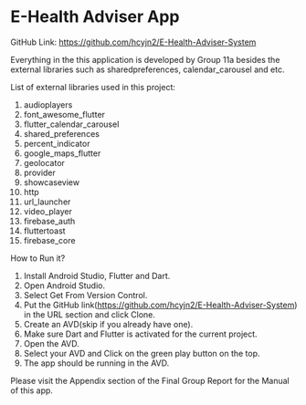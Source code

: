 # E-Health Adviser App

GitHub Link: https://github.com/hcyjn2/E-Health-Adviser-System

Everything in the this application is developed by Group 11a besides the
external libraries such as sharedpreferences, calendar_carousel and etc.

List of external libraries used in this project:
1. audioplayers
2. font_awesome_flutter
3. flutter_calendar_carousel
4. shared_preferences
5. percent_indicator
6. google_maps_flutter
7. geolocator
8. provider
9. showcaseview
10. http
11. url_launcher
12. video_player
13. firebase_auth
14. fluttertoast
15. firebase_core

How to Run it?
1. Install Android Studio, Flutter and Dart.
2. Open Android Studio.
3. Select Get From Version Control.
4. Put the GitHub link(https://github.com/hcyjn2/E-Health-Adviser-System)
   in the URL section and click Clone.
5. Create an AVD(skip if you already have one).
6. Make sure Dart and Flutter is activated for the current project.
7. Open the AVD.
8. Select your AVD and Click on the green play button on the top.
9. The app should be running in the AVD.

Please visit the Appendix section of the Final Group Report for the Manual of this app.